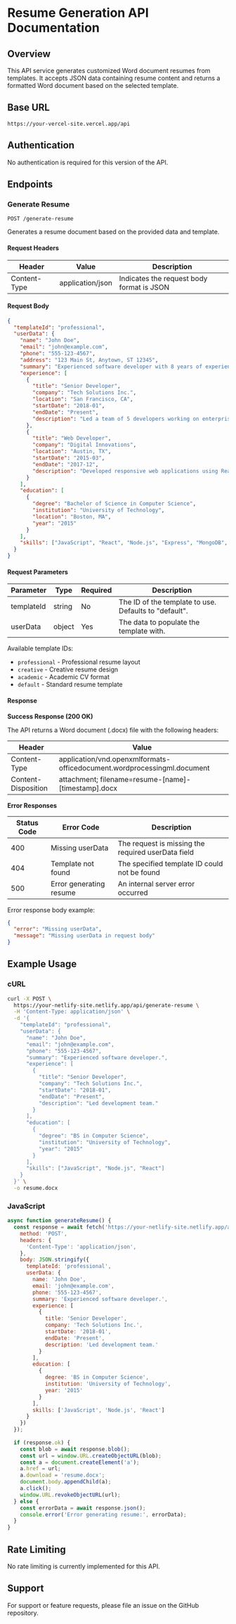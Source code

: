 # Resume Generation API Documentation

## Overview

This API service generates customized Word document resumes from templates. It accepts JSON data containing resume content and returns a formatted Word document based on the selected template.

## Base URL

```
https://your-vercel-site.vercel.app/api
```

## Authentication

No authentication is required for this version of the API.

## Endpoints

### Generate Resume

```http
POST /generate-resume
```

Generates a resume document based on the provided data and template.

#### Request Headers

| Header        | Value            | Description                                 |
|---------------|------------------|---------------------------------------------|
| Content-Type  | application/json | Indicates the request body format is JSON   |

#### Request Body

```json
{
  "templateId": "professional",
  "userData": {
    "name": "John Doe",
    "email": "john@example.com",
    "phone": "555-123-4567",
    "address": "123 Main St, Anytown, ST 12345",
    "summary": "Experienced software developer with 8 years of experience in web development.",
    "experience": [
      {
        "title": "Senior Developer",
        "company": "Tech Solutions Inc.",
        "location": "San Francisco, CA",
        "startDate": "2018-01",
        "endDate": "Present",
        "description": "Led a team of 5 developers working on enterprise web applications. Implemented CI/CD pipelines that reduced deployment time by 40%."
      },
      {
        "title": "Web Developer",
        "company": "Digital Innovations",
        "location": "Austin, TX",
        "startDate": "2015-03",
        "endDate": "2017-12",
        "description": "Developed responsive web applications using React and Node.js."
      }
    ],
    "education": [
      {
        "degree": "Bachelor of Science in Computer Science",
        "institution": "University of Technology",
        "location": "Boston, MA",
        "year": "2015"
      }
    ],
    "skills": ["JavaScript", "React", "Node.js", "Express", "MongoDB", "AWS", "Docker", "CI/CD"]
  }
}
```

#### Request Parameters

| Parameter   | Type   | Required | Description                                                 |
|-------------|--------|----------|-------------------------------------------------------------|
| templateId  | string | No       | The ID of the template to use. Defaults to "default".       |
| userData    | object | Yes      | The data to populate the template with.                     |

Available template IDs:
- `professional` - Professional resume layout
- `creative` - Creative resume design
- `academic` - Academic CV format
- `default` - Standard resume template

#### Response

**Success Response (200 OK)**

The API returns a Word document (.docx) file with the following headers:

| Header               | Value                                                                    |
|----------------------|--------------------------------------------------------------------------|
| Content-Type         | application/vnd.openxmlformats-officedocument.wordprocessingml.document |
| Content-Disposition  | attachment; filename=resume-[name]-[timestamp].docx                      |

**Error Responses**

| Status Code | Error Code           | Description                                        |
|-------------|----------------------|----------------------------------------------------|
| 400         | Missing userData     | The request is missing the required userData field |
| 404         | Template not found   | The specified template ID could not be found       |
| 500         | Error generating resume | An internal server error occurred               |

Error response body example:

```json
{
  "error": "Missing userData",
  "message": "Missing userData in request body"
}
```

## Example Usage

### cURL

```bash
curl -X POST \
  https://your-netlify-site.netlify.app/api/generate-resume \
  -H 'Content-Type: application/json' \
  -d '{
    "templateId": "professional",
    "userData": {
      "name": "John Doe",
      "email": "john@example.com",
      "phone": "555-123-4567",
      "summary": "Experienced software developer.",
      "experience": [
        {
          "title": "Senior Developer",
          "company": "Tech Solutions Inc.",
          "startDate": "2018-01",
          "endDate": "Present",
          "description": "Led development team."
        }
      ],
      "education": [
        {
          "degree": "BS in Computer Science",
          "institution": "University of Technology",
          "year": "2015"
        }
      ],
      "skills": ["JavaScript", "Node.js", "React"]
    }
  }' \
  -o resume.docx
```

### JavaScript

```javascript
async function generateResume() {
  const response = await fetch('https://your-netlify-site.netlify.app/api/generate-resume', {
    method: 'POST',
    headers: {
      'Content-Type': 'application/json',
    },
    body: JSON.stringify({
      templateId: 'professional',
      userData: {
        name: 'John Doe',
        email: 'john@example.com',
        phone: '555-123-4567',
        summary: 'Experienced software developer.',
        experience: [
          {
            title: 'Senior Developer',
            company: 'Tech Solutions Inc.',
            startDate: '2018-01',
            endDate: 'Present',
            description: 'Led development team.'
          }
        ],
        education: [
          {
            degree: 'BS in Computer Science',
            institution: 'University of Technology',
            year: '2015'
          }
        ],
        skills: ['JavaScript', 'Node.js', 'React']
      }
    })
  });
  
  if (response.ok) {
    const blob = await response.blob();
    const url = window.URL.createObjectURL(blob);
    const a = document.createElement('a');
    a.href = url;
    a.download = 'resume.docx';
    document.body.appendChild(a);
    a.click();
    window.URL.revokeObjectURL(url);
  } else {
    const errorData = await response.json();
    console.error('Error generating resume:', errorData);
  }
}
```

## Rate Limiting

No rate limiting is currently implemented for this API.

## Support

For support or feature requests, please file an issue on the GitHub repository.